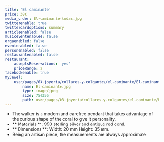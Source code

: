 ```yaml
---
title: 'El caminante'
price: 38€
media_order: El-caminante-todas.jpg
twitterenable: true
twittercardoptions: summary
articleenabled: false
musiceventenabled: false
orgaenabled: false
eventenabled: false
personenabled: false
restaurantenabled: false
restaurant:
    acceptsReservations: 'yes'
    priceRange: $
facebookenable: true
myJewel:
    user/pages/03.joyeria/collares-y-colgantes/el-caminante/El-caminante.jpg:
        name: El-caminante.jpg
        type: image/jpeg
        size: 754356
        path: user/pages/03.joyeria/collares-y-colgantes/el-caminante/El-caminante.jpg
---
```


* The walker is a modern and carefree pendant that takes advantage of the curious shape of the coral to give it personality.
* ** Materials **: 950 sterling silver and antique red coral.
* ** Dimensions **: Width: 20 mm Height: 35 mm.
* Being an artisan piece, the measurements are always approximate


